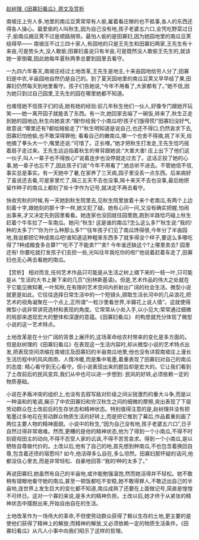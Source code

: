 [赵树理《田寡妇看瓜》原文及赏析](https://www.vrrw.net/wx/15038.html)

南坡庄上穷人多,地里的南瓜豆荚常常有人偷,雇着看庄稼的也不抵事,各人的东西还得各人操心。最爱偷的人叫秋生,因为自己没有地,孩子老婆五六口,全凭吃野菜过日子,偷南瓜摘豆荚不过是顺路捎带。最怕人偷的是田寡妇,因为她园地里的南瓜豆荚结得早—— 南坡庄不过三四十家人,有园地的只是王先生和田寡妇两家,王先生有十来亩,可是势头大,没人敢偷;田寡妇虽说只有半亩,可是既然没人敢偷王先生的,就该她一家倒霉,因此她每年夏秋两季总要到园里去看守。

一九四六年春天,南坡庄经过土地改革,王先生是地主,十来亩园地给穷人分了;田寡妇是中农,半亩园地自然仍是自己的。到了夏天园地里的南瓜豆荚又早早结了果,田寡妇仍然每天到地里看守。孩子们告她说,“今年不用看了,大家都有了。”她不信,因为她只到过自己园里,王先生的园在哪里她都不知道。

也难怪她不信孩子们的话,她有她的经验:前几年秋生他们一伙人,好像专门跟她开玩笑——她一离开园子就能丢了东西。有一次,她回家去端了一碗饭,转来了,秋生正走到她的园地边,秋生向她哀求:“嫂!你给我个小南瓜吧!孩子们饿得慌!”田寡妇没好气,故意说:“哪里还有?都给贼偷走了!”秋生明知道是说自己,也还不得口,仍然哀求下去,田寡妇怕他偷,也不敢深得罪他; 看看自己的嫩南瓜,哪一个也舍不得摘,挑了半天,给他摘了拳头大一个,嘴里还说:“可惜了。正长哩。”她才把秋生打发走,王先生恰巧摇着扇子走过来。王先生远远指着秋生的脊背跟她说:“大害大害! 庄上出下了他们这一伙子,叫人一辈子也不得放心!”说着连步也没停就走过去了。这话正投了她的心事,她一辈子也忘不了,因此孩子们说“今年不用看了”,她总听不进去。不管她信不信,事实总是事实。有一天她中了暑,在家养了三天病,园子里没丢一点东西。后来病好了虽说还去看,可是家里忙了,隔三五天不去也没事,隔十来天不去也没事,最后她把留作种子的南瓜上都刻了些十字作为记号,就决定不再去看守。

快收完秋的时候,有一天她到秋生院里去,见秋生院里放着十来个老南瓜,有两个上边刻着十字,跟她刻的那十字一样,她又犯了疑。她有心问一问,又没有确实把握,怕闹出事来,才又决定先到园里看看。她连家也没回就往园里跑,跑到半路恰巧碰上秋生赶着个牛车拉了一车南瓜。她问:“秋生! 这是谁的南瓜?怎么这么多?”秋生说:“我的!种的太多了!”“你为什么种那么多?”“往年孩子们见了南瓜馋得很,今年分了半亩园地,我说都把它种成南瓜吧!谁知道这种粗笨东西多了就多得没个样子,要这么多哪吃得了?种成粮食多合算?”“吃不了不能卖?”“卖? 今年谁还缺这个?上哪里卖去? 园里还有! 你要吃就打发孩子们去担一些,光叫往年我吃你的啦!”他说着赶着车走了,田寡妇也无心再去看她的南瓜。



【赏析】 相对而言,任何艺术作品只可能是从生活之树上摘下来的一枝一叶,只可能是从 “生活的大书上撕下来的几页”(别林斯基语)。但是,艺术作品的伟大之处就在于它能见微知著,一叶知秋,在有限的艺术空间内折射出广阔的社会生活。微型小说就更是如此。它往往选择日常生活中的一个短镜头,撷取生活长河中的几朵浪花,把艺术的视角凝聚在一个点上,正所谓“一粒沙里看世界,半瓣花上说人情”。这就使得微型小说非常讲究选材和表现的角度。它常常从小处入手,以小见大;常常通过细微的局部来透现宏大的整体和深邃的意蕴。《田寡妇看瓜》 的构思就充分体现了微型小说的这一艺术特点。

土地改革是在十分广阔的背景上展开的,这场革命给农村带来的变化是多方面的。但是赵树理的《田寡妇看瓜》在表现这一生活内容时,却从微型小说的艺术特点出发,把表现空间浓缩在南坡庄及田寡妇的半亩南瓜地里;他也没有详叙南坡庄上漫长生活历程中的风风雨雨、人情冷暖,而是集中笔墨,着重表现了田寡妇对自己的南瓜的态度: 精心看守到无心看守。但小说表现出来的题旨却是宏大的。它让我们看到了土改前后的民风变异,我们从中也可以进一步想到: 民风的好转,必须依赖一定的物质基础。

小说在矛盾冲突的组织上,也没有去叙写敌对阶级之间尖锐激烈的重大斗争,而是以一种温和的笔调,展示了中农田寡妇和穷汉秋生之间的细微的摩擦,突出表现了下层劳动群众在土改前后的生存状态和精神状态。特别值得注意的是,赵树理并没有把笔墨过多地花在劳动群众物质生活的好转上,而是把它推到了幕后,作品着重刻画了两位主要人物的精神面貌。小说中的秋生,“因为自己没有地,孩子老婆五六口”,日子自然过得非常艰难。然而,更糟的是他的精神状态,他为了得到一个小南瓜,不得不时刻窥视田主的动向,不得不忍受人家的讥讽,不得不苦苦哀求。得到一个小南瓜,是以牺牲自尊做代价的。土改以后,他有了自己的地,首先想到种南瓜,不也包含着换回自尊,包含着还债的宿愿吗? 如今,他活得多么自在,多么坦然。田寡妇那怀疑的诘问,他都没往心里去,而是非常轻松、自豪地回答:“我的!种的太多了。”

再说田寡妇,她虽然有自己的半亩地,或许能勉强温饱,然而她活得并不轻松。她不敢稍有错眼地看守她的南瓜,甚至一顿饭都吃不安稳,她不敢得罪人,不敢迈出自己的半亩地,连世界上发生巨大的变化都不知道,南瓜成熟了还要在上面做记号,简直是惶惶不可终日。这对一个寡妇来说,是多大的精神负担。土改以后,她才终于从紧张的精神状态中摆脱出来,开始自由自在的生活。

土地改革作为一场伟大的革命,不但使劳动群众获得了赖以生存的土地,更主要的是使他们获得了精神上的解放;而精神的解放,又必须依赖一定的物质生活条件。《田寡妇看瓜》从凡人小事中向我们昭示了这样的哲理。

